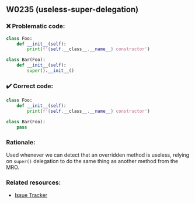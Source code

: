 ## W0235 (useless-super-delegation)

### :x: Problematic code:

```python
class Foo:
    def __init__(self):
        print(f'{self.__class__.__name__} constructor')

class Bar(Foo):
    def __init__(self):
        super().__init__()
```

### :heavy_check_mark: Correct code:

```python
class Foo:
    def __init__(self):
        print(f'{self.__class__.__name__} constructor')

class Bar(Foo):
    pass
```

### Rationale:

Used whenever we can detect that an overridden method is useless, relying on
`super()` delegation to do the same thing as another method from the MRO.

### Related resources:

- [Issue Tracker](https://github.com/PyCQA/pylint/issues?q=is%3Aissue+%22useless-super-delegation%22+OR+%22W0235%22)
